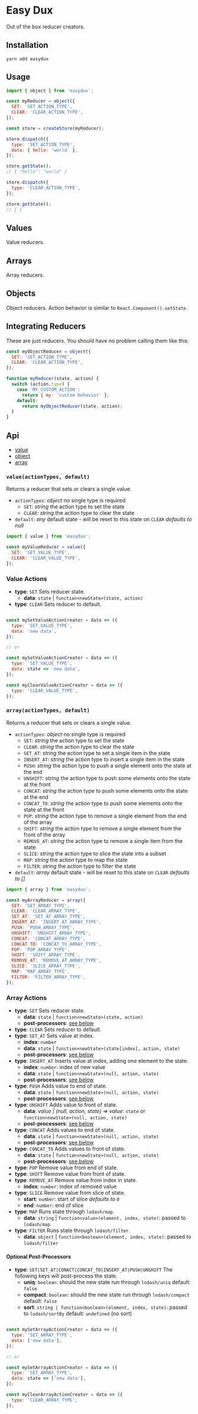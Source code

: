 # Easy Dux

Out of the box reducer creators.

## Installation

`yarn add easydux`

## Usage

```js
import { object } from 'easydux';

const myReducer = object({
  SET: 'SET_ACTION_TYPE',
  CLEAR: 'CLEAR_ACTION_TYPE',
});

const store = createStore(myReducer);

store.dispatch({
  type: 'SET_ACTION_TYPE',
  data: { hello: 'world' },
});

store.getState();
// { "hello": "world" }

store.dispatch({
  type: 'CLEAR_ACTION_TYPE',
});

store.getState();
// { }

```

## Values

Value reducers.

## Arrays

Array reducers.

## Objects

Object reducers. Action behavior is similar to `React.Component().setState`.

## Integrating Reducers

These are just reducers. You should have no problem calling them like this:

```js
const myObjectReducer = object({
  SET: 'SET_ACTION_TYPE',
  CLEAR: 'CLEAR_ACTION_TYPE',
});

function myReducer(state, action) {
  switch (action.type) {
    case 'MY_CUSTOM_ACTION':
      return { my: 'custom behavior' };
    default:
      return myObjectReducer(state, action);  
  }
}
``` 

## Api

- [value](#value)
- [object](#object)
- [array](#array)

### `value(actionTypes, default)`

Returns a reducer that sets or clears a single value.

- `actionTypes`: *object* no single type is required
  - `SET`: *string* the action type to set the state
  - `CLEAR`: *string* the action type to clear the state
- `default`: *any* default state - will be reset to this state on `CLEAR` *defaults to null*

```js
import { value } from 'easydux';

const myValueReducer = value({
  SET: 'SET_VALUE_TYPE',
  CLEAR: 'CLEAR_VALUE_TYPE',
});
```

### Value Actions

- **type**: `SET` Sets reducer state.
  - **data**: `state` | `function<newState>(state, action)`
- **type**: `CLEAR` Sets reducer to default.


```js

const mySetValueActionCreator = data => ({
  type: 'SET_VALUE_TYPE',
  data: 'new data',
});

// or

const mySetValueActionCreator = data => ({
  type: 'SET_VALUE_TYPE',
  data: state => 'new data',
});

const myClearValueActionCreator = data => ({
  type: 'CLEAR_VALUE_TYPE',
});

```

### `array(actionTypes, default)`

Returns a reducer that sets or clears a single value.

- `actionTypes`: *object* no single type is required
  - `SET`: *string* the action type to set the state
  - `CLEAR`: *string* the action type to clear the state
  - `SET_AT`: *string* the action type to set a single item in the state
  - `INSERT_AT`: *string* the action type to insert a single item in the state
  - `PUSH`: *string* the action type to push a single element onto the state at the end
  - `UNSHIFT`: *string* the action type to push some elements onto the state at the front
  - `CONCAT`: *string* the action type to push some elements onto the state at the end
  - `CONCAT_TO`: *string* the action type to push some elements onto the state at the front
  - `POP`: *string* the action type to remove a single element from the end of the array
  - `SHIFT`: *string* the action type to remove a single element from the front of the array
  - `REMOVE_AT`: *string* the action type to remove a single item from the state
  - `SLICE`: *string* the action type to slice the state into a subset
  - `MAP`: *string* the action type to map the state
  - `FILTER`: *string* the action type to filter the state 
- `default`: *array* default state - will be reset to this state on `CLEAR` *defaults to []*

```js
import { array } from 'easydux';

const myArrayReducer = array({
  SET: 'SET_ARRAY_TYPE',
  CLEAR: 'CLEAR_ARRAY_TYPE',
  SET_AT: 'SET_AT_ARRAY_TYPE',
  INSERT_AT: 'INSERT_AT_ARRAY_TYPE',
  PUSH: 'PUSH_ARRAY_TYPE',
  UNSHIFT: 'UNSHIFT_ARRAY_TYPE',
  CONCAT: 'CONCAT_ARRAY_TYPE',
  CONCAT_TO: 'CONCAT_TO_ARRAY_TYPE',
  POP: 'POP_ARRAY_TYPE',
  SHIFT: 'SHIFT_ARRAY_TYPE',
  REMOVE_AT: 'REMOVE_AT_ARRAY_TYPE',
  SLICE: 'SLICE_ARRAY_TYPE',
  MAP: 'MAP_ARRAY_TYPE',
  FILTER: 'FILTER_ARRAY_TYPE',
});
```

### Array Actions

- **type**: `SET` Sets reducer state.
  - **data**: `state` | `function<newState>(state, action)`
  - **post-processors**: [see below](#optional-post-processors)
- **type**: `CLEAR` Sets reducer to default.
- **type**: `SET_AT` Sets value at index.
  - **index**: `number`
  - **data**: `state` | `function<newState>(state[index], action, state)`
  - **post-processors**: [see below](#optional-post-processors)
- **type**: `INSERT_AT` Inserts value at index, adding one element to the state.
  - **index**: `number`: index of new value
  - **data**: `state` | `function<newState>(null, action, state)`
  - **post-processors**: [see below](#optional-post-processors)
- **type**: `PUSH` Adds value to end of state.
  - **data**: `state` | `function<newState>(null, action, state)`
  - **post-processors**: [see below](#optional-post-processors)
- **type**: `UNSHIFT` Adds value to front of state.
  - **data**: *value | (null, action, state) => value*: `state` or `function<newState>(null, action, state)`
  - **post-processors**: [see below](#optional-post-processors)
- **type**: `CONCAT` Adds values to end of state.
  - **data**: `state` | `function<newState>(null, action, state)`
  - **post-processors**: [see below](#optional-post-processors)
- **type**: `CONCAT_TO` Adds values to front of state.
  - **data**: `state` | `function<newState>(null, action, state)`
  - **post-processors**: [see below](#optional-post-processors)
- **type**: `POP` Remove value from end of state.
- **type**: `SHIFT` Remove value from front of state.
- **type**: `REMOVE_AT` Remove value from index in state.
  - **index**: `number`: index of removed value
- **type**: `SLICE` Remove value from slice of state.
  - **start**: `number`: start of slice *defaults to `0`*
  - **end**: `number`: end of slice
- **type**: `MAP` Runs state through `lodash/map`.
  - **data**: `string` | `function<value>(element, index, state)`: passed to `lodash/map`
- **type**: `FILTER` Runs state through `lodash/filter`.
  - **data**: `object` | `function<boolean>(element, index, state)`: passed to `lodash/filter`
  
#### Optional Post-Processors

- **type**: `SET|SET_AT|CONACT|CONCAT_TO|INSERT_AT|PUSH|UNSHIFT` The following keys will post-process the state.
  - **uniq**: `boolean`: should the new state run through `lodash/uniq` default: `false`
  - **compact**: `boolean`: should the new state run through `lodash/compact` default: `false`
  - **sort**: `string | function<boolean>(element, index, state)`: passed to `lodash/sortBy` default: `undefined` (no sort)


```js

const mySetArrayActionCreator = data => ({
  type: 'SET_ARRAY_TYPE',
  data: ['new data'],
});

// or

const mySetArrayActionCreator = data => ({
  type: 'SET_ARRAY_TYPE',
  data: state => ['new data'],
});

const myClearArrayActionCreator = data => ({
  type: 'CLEAR_ARRAY_TYPE',
});


```
